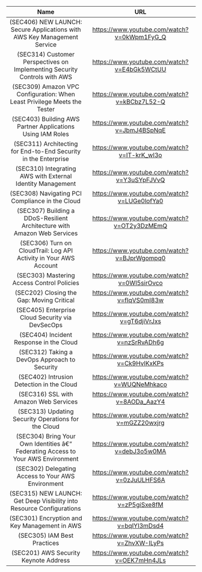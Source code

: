 |                                        Name                                        |                     URL                     |
|:----------------------------------------------------------------------------------:|:-------------------------------------------:|
| (SEC406) NEW LAUNCH: Secure   Applications with AWS Key Management Service         | https://www.youtube.com/watch?v=0kWpm1FyG_Q |
| (SEC314)   Customer Perspectives on Implementing Security Controls with AWS        | https://www.youtube.com/watch?v=E4bGk5WCtUU |
| (SEC309) Amazon VPC   Configuration: When Least Privilege Meets the Tester         | https://www.youtube.com/watch?v=kBCbz7L52-Q |
| (SEC403)   Building AWS Partner Applications Using IAM Roles                       | https://www.youtube.com/watch?v=JbmJ4BSpNqE |
| (SEC311) Architecting for   End-to-End Security in the Enterprise                  | https://www.youtube.com/watch?v=IT-krK_wI3o |
| (SEC310)   Integrating AWS with External Identity Management                       | https://www.youtube.com/watch?v=Y3uSYpFJVvQ |
| (SEC308) Navigating PCI   Compliance in the Cloud                                  | https://www.youtube.com/watch?v=LUGe0lofYa0 |
| (SEC307)   Building a DDoS-Resilient Architecture with Amazon Web Services         | https://www.youtube.com/watch?v=OT2y3DzMEmQ |
| (SEC306) Turn on CloudTrail: Log   API Activity in Your AWS Account                | https://www.youtube.com/watch?v=BJprWgompq0 |
| (SEC303)   Mastering Access Control Policies                                       | https://www.youtube.com/watch?v=0WI5sirOvco |
| (SEC202) Closing the Gap: Moving   Critical                                        | https://www.youtube.com/watch?v=fIqVS0mI83w |
| (SEC405)   Enterprise Cloud Security via DevSecOps                                 | https://www.youtube.com/watch?v=gT6djiVrJxs |
| (SEC404) Incident Response in   the Cloud                                          | https://www.youtube.com/watch?v=nzSrRvADh6g |
| (SEC312)   Taking a DevOps Approach to Security                                    | https://www.youtube.com/watch?v=Ck9HvlKxKPs |
| (SEC402) Intrusion Detection in   the Cloud                                        | https://www.youtube.com/watch?v=WUQNeMhkaco |
| (SEC316)   SSL with Amazon Web Services                                            | https://www.youtube.com/watch?v=8AODa_AazY4 |
| (SEC313) Updating Security   Operations for the Cloud                              | https://www.youtube.com/watch?v=mGZZ20wxjrg |
| (SEC304)   Bring Your Own Identities â€“ Federating Access to Your AWS Environment | https://www.youtube.com/watch?v=debJ3o5w0MA |
| (SEC302) Delegating Access to   Your AWS Environment                               | https://www.youtube.com/watch?v=0zJuULHFS6A |
| (SEC315)   NEW LAUNCH: Get Deep Visibility into Resource Configurations            | https://www.youtube.com/watch?v=zP5giSxe8fM |
| (SEC301) Encryption and Key   Management in AWS                                    | https://www.youtube.com/watch?v=bqIYI3mDsd4 |
| (SEC305)   IAM Best Practices                                                      | https://www.youtube.com/watch?v=ZhvXW-ILyPs |
| (SEC201) AWS Security Keynote   Address                                            | https://www.youtube.com/watch?v=OEK7mHn4JLs |
